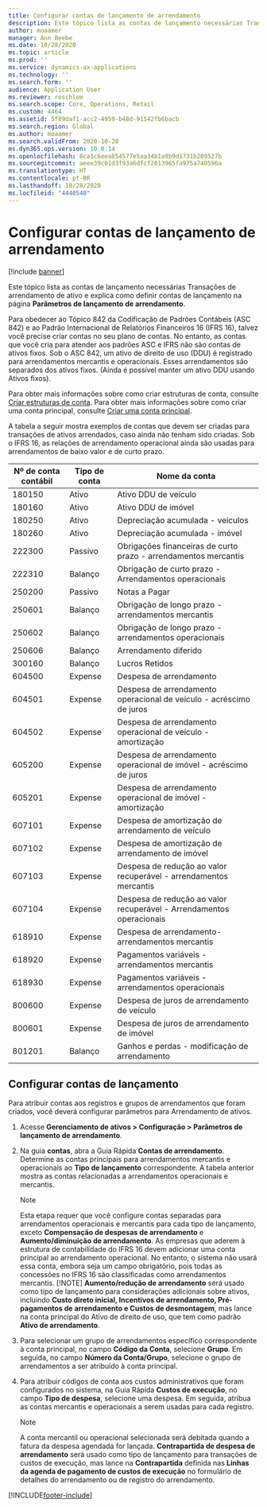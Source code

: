```yaml
---
title: Configurar contas de lançamento de arrendamento
description: Este tópico lista as contas de lançamento necessárias Transações de arrendamento de ativo e explica como definir contas de lançamento na página Parâmetros de lançamento de arrendamento.
author: moaamer
manager: Ann Beebe
ms.date: 10/28/2020
ms.topic: article
ms.prod: ''
ms.service: dynamics-ax-applications
ms.technology: ''
ms.search.form: ''
audience: Application User
ms.reviewer: roschlom
ms.search.scope: Core, Operations, Retail
ms.custom: 4464
ms.assetid: 5f89daf1-acc2-4959-b48d-91542fb6bacb
ms.search.region: Global
ms.author: moaamer
ms.search.validFrom: 2020-10-28
ms.dyn365.ops.version: 10.0.14
ms.openlocfilehash: 8ca1c6eea854577e5aa34b1a9b9d1731b209527b
ms.sourcegitcommit: aeee39c01d3f93a6dfcf2013965fa975a740596a
ms.translationtype: HT
ms.contentlocale: pt-BR
ms.lasthandoff: 10/28/2020
ms.locfileid: "4440540"
---
```

# <a name="set-up-lease-posting-accounts"></a>Configurar contas de lançamento de arrendamento

[!include [banner](../includes/banner.md)]

Este tópico lista as contas de lançamento necessárias Transações de arrendamento de ativo e explica como definir contas de lançamento na página **Parâmetros de lançamento de arrendamento**.

Para obedecer ao Tópico 842 da Codificação de Padrões Contábeis (ASC 842) e ao Padrão Internacional de Relatórios Financeiros 16 (IFRS 16), talvez você precise criar contas no seu plano de contas. No entanto, as contas que você cria para atender aos padrões ASC e IFRS não são contas de ativos fixos. Sob o ASC 842, um ativo de direito de uso (DDU) é registrado para arrendamentos mercantis e operacionais. Esses arrendamentos são separados dos ativos fixos. (Ainda é possível manter um ativo DDU usando Ativos fixos).

Para obter mais informações sobre como criar estruturas de conta, consulte [Criar estruturas de conta](../general-ledger/tasks/create-account-structures.md). Para obter mais informações sobre como criar uma conta principal, consulte [Criar uma conta principal](../general-ledger/tasks/create-main-account.md).

A tabela a seguir mostra exemplos de contas que devem ser criadas para transações de ativos arrendados, caso ainda não tenham sido criadas. Sob o IFRS 16, as relações de arrendamento operacional ainda são usadas para arrendamentos de baixo valor e de curto prazo.

| Nº de conta contábil | Tipo de conta  | Nome da conta                                          |
|-----------------------|---------------|-------------------------------------------------------|
| 180150                | Ativo         | Ativo DDU de veículo                                     |
| 180160                | Ativo         | Ativo DDU de imóvel                                    |
| 180250                | Ativo         | Depreciação acumulada - veículos                   |
| 180260                | Ativo         | Depreciação acumulada - imóvel                  |
| 222300                | Passivo     | Obrigações financeiras de curto prazo - arrendamentos mercantis                |
| 222310                | Balanço | Obrigação de curto prazo - Arrendamentos operacionais              |
| 250200                | Passivo     | Notas a Pagar                                         |
| 250601                | Balanço | Obrigação de longo prazo - arrendamentos mercantis                 |
| 250602                | Balanço | Obrigação de longo prazo - arrendamentos operacionais               |
| 250606                | Balanço | Arrendamento diferido                                         |
| 300160                | Balanço | Lucros Retidos                                     |
| 604500                | Expense       | Despesa de arrendamento                                         |
| 604501                | Expense       | Despesa de arrendamento operacional de veículo - acréscimo de juros  |
| 604502                | Expense       | Despesa de arrendamento operacional de veículo - amortização        |
| 605200                | Expense       | Despesa de arrendamento operacional de imóvel - acréscimo de juros |
| 605201                | Expense       | Despesa de arrendamento operacional de imóvel - amortização       |
| 607101                | Expense       | Despesa de amortização de arrendamento de veículo                    |
| 607102                | Expense       | Despesa de amortização de arrendamento de imóvel                   |
| 607103                | Expense       | Despesa de redução ao valor recuperável - arrendamentos mercantis                   |
| 607104                | Expense       | Despesa de redução ao valor recuperável - Arrendamentos operacionais                 |
| 618910                | Expense       | Despesa de arrendamento- arrendamentos mercantis                        |
| 618920                | Expense       | Pagamentos variáveis - arrendamentos mercantis                    |
| 618930                | Expense       | Pagamentos variáveis - arrendamentos operacionais                  |
| 800600                | Expense       | Despesa de juros de arrendamento de veículo                        |
| 800601                | Expense       | Despesa de juros de arrendamento de imóvel                       |
| 801201                | Balanço | Ganhos e perdas - modificação de arrendamento                      |

## <a name="configure-posting-accounts"></a>Configurar contas de lançamento

Para atribuir contas aos registros e grupos de arrendamentos que foram criados, você deverá configurar parâmetros para Arrendamento de ativos.

1. Acesse **Gerenciamento de ativos \> Configuração \> Parâmetros de lançamento de arrendamento**.
2. Na guia **contas**, abra a Guia Rápida **Contas de arrendamento**. Determine as contas principais para arrendamentos mercantis e operacionais ao **Tipo de lançamento** correspondente. A tabela anterior mostra as contas relacionadas a arrendamentos operacionais e mercantis.

    > [!NOTE]
    > Esta etapa requer que você configure contas separadas para arrendamentos operacionais e mercantis para cada tipo de lançamento, exceto **Compensação de despesas de arrendamento** e **Aumento/diminuição de arrendamento**. As empresas que aderem à estrutura de contabilidade do IFRS 16 devem adicionar uma conta principal ao arrendamento operacional. No entanto, o sistema não usará essa conta, embora seja um campo obrigatório, pois todas as concessões no IFRS 16 são classificadas como arrendamentos mercantis.
    >[!NOTE]
    > **Aumento/redução de arrendamento** será usado como tipo de lançamento para considerações adicionais sobre ativos, incluindo **Custo direto inicial, Incentivos de arrendamento, Pré-pagamentos de arrendamento e Custos de desmontagem**, mas lance na conta principal do Ativo de direito de uso, que tem como padrão **Ativo de arrendamento**.        
    
3. Para selecionar um grupo de arrendamentos específico correspondente à conta principal, no campo **Código da Conta**, selecione **Grupo**. Em seguida, no campo **Número da Conta/Grupo**, selecione o grupo de arrendamentos a ser atribuído à conta principal.
4. Para atribuir códigos de conta aos custos administrativos que foram configurados no sistema, na Guia Rápida **Custos de execução**, no campo **Tipo de despesa**, selecione uma despesa. Em seguida, atribua as contas mercantis e operacionais a serem usadas para cada registro.

    > [!NOTE]
    > A conta mercantil ou operacional selecionada será debitada quando a fatura da despesa agendada for lançada.
    > **Contrapartida de despesa de arrendamento** será usado como tipo de lançamento para transações de custos de execução, mas lance na **Contrapartida** definida nas **Linhas da agenda de pagamento de custos de execução** no formulário de detalhes do arrendamento ou de registro do arrendamento.   


[!INCLUDE[footer-include](../../includes/footer-banner.md)]